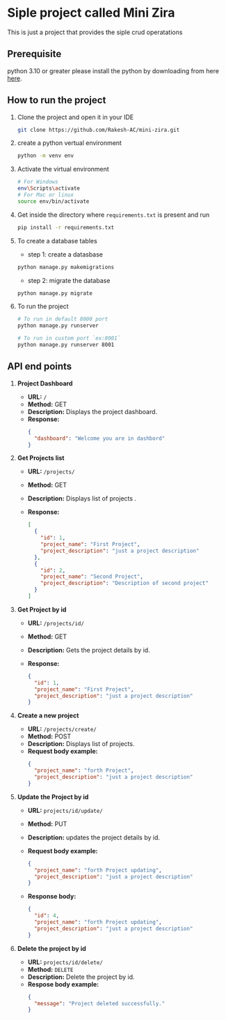 # Siple project called Mini Zira

This is just a project that provides the siple crud operatations

## Prerequisite

python 3.10 or greater please install the python by downloading from here [here](https://www.python.org/downloads/).

## How to run the project

1. Clone the project and open it in your IDE

   ```bash
   git clone https://github.com/Rakesh-AC/mini-zira.git
   ```

2. create a python vertual environment

   ```bash
   python -m venv env
   ```

3. Activate the virtual environment
   ```bash
   # For Windows
   env\Scripts\activate
   # For Mac or linux
   source env/bin/activate
   ```
4. Get inside the directory where `requirements.txt` is present and run
   ```bash
   pip install -r requirements.txt
   ```
5. To create a database tables
   - step 1: create a datasbase
   ```bash
   python manage.py makemigrations
   ```
   - step 2: migrate the database
   ```bash
   python manage.py migrate
   ```
6. To run the project

   ```bash
   # To run in default 8000 port
   python manage.py runserver

   # To run in custom port `ex:8001`
   python manage.py runserver 8001
   ```

## API end points

1. **Project Dashboard**
   - **URL:** `/`
   - **Method:** GET
   - **Description:** Displays the project dashboard.
   - **Response:**
     ```json
     {
       "dashboard": "Welcome you are in dashbord"
     }
     ```
2. **Get Projects list**

   - **URL:** `/projects/`
   - **Method:** GET
   - **Description:** Displays list of projects .
   - **Response:**

     ```json
     [
       {
         "id": 1,
         "project_name": "First Project",
         "project_description": "just a project description"
       },
       {
         "id": 2,
         "project_name": "Second Project",
         "project_description": "Description of second project"
       }
     ]
     ```

3. **Get Project by id**

   - **URL:** `/projects/id/`
   - **Method:** GET
   - **Description:** Gets the project details by id.
   - **Response:**

     ```json
     {
       "id": 1,
       "project_name": "First Project",
       "project_description": "just a project description"
     }
     ```

4. **Create a new project**
   - **URL:** `/projects/create/`
   - **Method:** POST
   - **Description:** Displays list of projects.
   - **Request body example:**
     ```json
     {
       "project_name": "forth Project",
       "project_description": "just a project description"
     }
     ```
5. **Update the Project by id**

   - **URL:** `projects/id/update/`
   - **Method:** PUT
   - **Description:** updates the project details by id.
   - **Request body example:**

     ```json
     {
       "project_name": "forth Project updating",
       "project_description": "just a project description"
     }
     ```

   - **Response body:**
     ```json
     {
       "id": 4,
       "project_name": "forth Project updating",
       "project_description": "just a project description"
     }
     ```

6. **Delete the project by id**
   - **URL:** `projects/id/delete/`
   - **Method:** `DELETE`
   - **Description:** Delete the project by id.
   - **Respose body example:**
     ```json
     {
       "message": "Project deleted successfully."
     }
     ```
